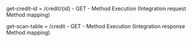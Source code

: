 get-credit-id = /credit/{id} - GET - Method Execution (Integration request Method mapping)

get-scan-table = /credit - GET - Method Execution (Integration response Method mapping)
